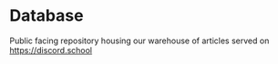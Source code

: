 # Database

Public facing repository housing our warehouse of articles served on https://discord.school
